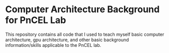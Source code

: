 # Computer Architecture Background for PnCEL Lab

This repository contains all code that I used to teach myself basic computer architecture, gpu architecture, and other basic background information/skills applicable to the PnCEL lab.